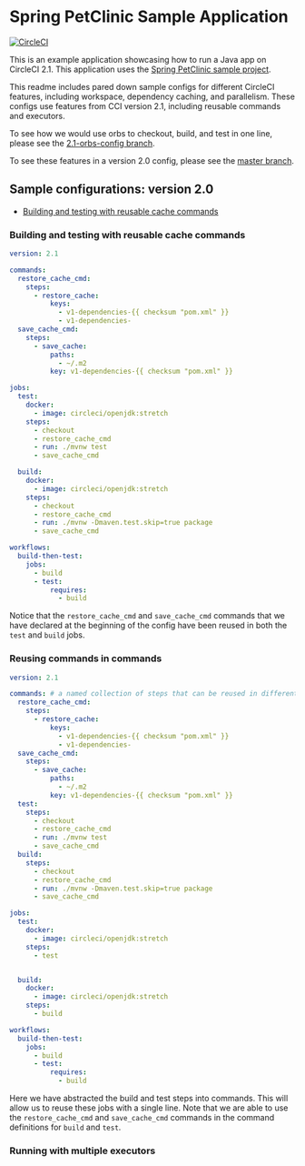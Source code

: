 
# Spring PetClinic Sample Application
 
[![CircleCI](https://circleci.com/gh/annapamma/spring-petclinic.svg?style=svg)](https://circleci.com/gh/annapamma/spring-petclinic)

This is an example application showcasing how to run a Java app on CircleCI 2.1. This application uses the [Spring PetClinic sample project](https://projects.spring.io/spring-petclinic/).

This readme includes pared down sample configs for different CircleCI features, including workspace, dependency caching, and parallelism. 
These configs use features from CCI version 2.1, including reusable commands and executors.

To see how we would use orbs to checkout, build, and test in one line, please see the [2.1-orbs-config branch](https://github.com/annapamma/spring-petclinic/tree/2.1-orbs-config).

To see these features in a version 2.0 config, please see the [master branch](https://github.com/annapamma/spring-petclinic/tree/master).

## Sample configurations: version 2.0
- [Building and testing with reusable cache commands](#building-and-testing-with-reusable-cache-commands)


### Building and testing with reusable cache commands
```yaml
version: 2.1

commands:
  restore_cache_cmd:
    steps:
      - restore_cache:
          keys:
            - v1-dependencies-{{ checksum "pom.xml" }}
            - v1-dependencies-
  save_cache_cmd:
    steps:
      - save_cache:
          paths:
            - ~/.m2
          key: v1-dependencies-{{ checksum "pom.xml" }}

jobs:
  test:
    docker:
      - image: circleci/openjdk:stretch
    steps:
      - checkout
      - restore_cache_cmd
      - run: ./mvnw test
      - save_cache_cmd

  build:
    docker:
      - image: circleci/openjdk:stretch
    steps:
      - checkout
      - restore_cache_cmd
      - run: ./mvnw -Dmaven.test.skip=true package
      - save_cache_cmd

workflows:
  build-then-test:
    jobs:
      - build
      - test:
          requires:
            - build
```
Notice that the `restore_cache_cmd` and `save_cache_cmd` commands that we have declared at the beginning of the config have been reused in both the `test` and `build` jobs.

### Reusing commands in commands
```yaml
version: 2.1

commands: # a named collection of steps that can be reused in different jobs
  restore_cache_cmd:
    steps:
      - restore_cache:
          keys:
            - v1-dependencies-{{ checksum "pom.xml" }}
            - v1-dependencies-
  save_cache_cmd:
    steps:
      - save_cache:
          paths:
            - ~/.m2
          key: v1-dependencies-{{ checksum "pom.xml" }}
  test:
    steps:
      - checkout
      - restore_cache_cmd
      - run: ./mvnw test
      - save_cache_cmd
  build:
    steps:
      - checkout
      - restore_cache_cmd
      - run: ./mvnw -Dmaven.test.skip=true package
      - save_cache_cmd

jobs:
  test:
    docker:
      - image: circleci/openjdk:stretch
    steps:
      - test


  build:
    docker:
      - image: circleci/openjdk:stretch
    steps:
      - build

workflows:
  build-then-test:
    jobs:
      - build
      - test:
          requires:
            - build
```
Here we have abstracted the build and test steps into commands. 
This will allow us to reuse these jobs with a single line. 
Note that we are able to use the `restore_cache_cmd` and `save_cache_cmd` commands in the command definitions for `build` and `test`.

### Running with multiple executors

